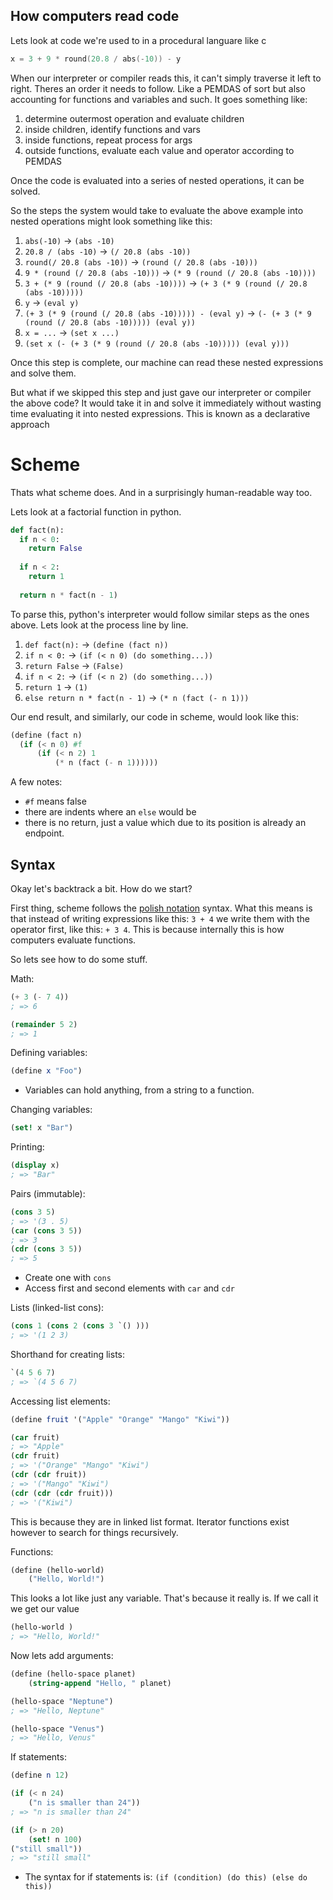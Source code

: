 ## How computers read code
Lets look at code we're used to in a procedural languare like c
```c
x = 3 + 9 * round(20.8 / abs(-10)) - y
```
When our interpreter or compiler reads this, it can't simply traverse it left to right. Theres an order it needs to follow. Like a PEMDAS of sort but also accounting for functions and variables and such. It goes something like:
1. determine outermost operation and evaluate children
2. inside children, identify functions and vars
3. inside functions, repeat process for args
4. outside functions, evaluate each value and operator according to PEMDAS

Once the code is evaluated into a series of nested operations, it can be solved.

So the steps the system would take to evaluate the above example into nested operations might look something like this:

1. `abs(-10)` -> `(abs -10)`
2. `20.8 / (abs -10)` -> `(/ 20.8 (abs -10))`
3. `round(/ 20.8 (abs -10))` -> `(round (/ 20.8 (abs -10)))`
4. `9 * (round (/ 20.8 (abs -10)))` -> `(* 9 (round (/ 20.8 (abs -10))))`
5. `3 + (* 9 (round (/ 20.8 (abs -10))))` -> `(+ 3 (* 9 (round (/ 20.8 (abs -10)))))`
6. `y` -> `(eval y)`
7. `(+ 3 (* 9 (round (/ 20.8 (abs -10))))) - (eval y)` -> `(- (+ 3 (* 9 (round (/ 20.8 (abs -10))))) (eval y))`
8. `x = ...` -> `(set x ...)`
9. `(set x (- (+ 3 (* 9 (round (/ 20.8 (abs -10))))) (eval y)))`

Once this step is complete, our machine can read these nested expressions and solve them.

But what if we skipped this step and just gave our interpreter or compiler the above code? It would take it in and solve it immediately without wasting time evaluating it into nested expressions. This is known as a declarative approach

# Scheme
Thats what scheme does. And in a surprisingly human-readable way too.

Lets look at a factorial function in python.
```python
def fact(n):
  if n < 0:
    return False
    
  if n < 2:
    return 1
    
  return n * fact(n - 1)
```
To parse this, python's interpreter would follow similar steps as the ones above. Lets look at the process line by line.
1. `def fact(n):` -> `(define (fact n))`
2. `if n < 0:` -> `(if (< n 0) (do something...))`
3. `return False` -> `(False)`
4. `if n < 2:` -> `(if (< n 2) (do something...))`
5. `return 1` -> `(1)`
6. `else return n * fact(n - 1)` -> `(* n (fact (- n 1)))`

Our end result, and similarly, our code in scheme, would look like this:
```scheme
(define (fact n)
  (if (< n 0) #f
      (if (< n 2) 1
          (* n (fact (- n 1))))))
```
A few notes:
* `#f` means false
* there are indents where an `else` would be
* there is no return, just a value which due to its position is already an endpoint.

## Syntax

Okay let's backtrack a bit. How do we start?

First thing, scheme follows the [polish notation](https://en.wikipedia.org/wiki/Polish_notation) syntax. What this means is that instead of writing expressions like this: `3 + 4` we write them with the operator first, like this: `+ 3 4`. This is because internally this is how computers evaluate functions.

So lets see how to do some stuff.

Math:
```scheme
(+ 3 (- 7 4))
; => 6

(remainder 5 2)
; => 1
```

Defining variables:
```scheme
(define x "Foo")
```
* Variables can hold anything, from a string to a function.

Changing variables:
```scheme
(set! x "Bar")
```

Printing:
```scheme
(display x)
; => "Bar"
```

Pairs (immutable):
```scheme
(cons 3 5)
; => '(3 . 5)
(car (cons 3 5))
; => 3
(cdr (cons 3 5))
; => 5
```
* Create one with `cons`
* Access first and second elements with `car` and `cdr`

Lists (linked-list cons):
```scheme
(cons 1 (cons 2 (cons 3 `() )))
; => '(1 2 3)
```

Shorthand for creating lists:
```scheme
`(4 5 6 7)
; => `(4 5 6 7)
```

Accessing list elements:
```scheme
(define fruit '("Apple" "Orange" "Mango" "Kiwi"))

(car fruit)
; => "Apple"
(cdr fruit)
; => '("Orange" "Mango" "Kiwi")
(cdr (cdr fruit))
; => '("Mango" "Kiwi")
(cdr (cdr (cdr fruit)))
; => '("Kiwi")
```
This is because they are in linked list format. Iterator functions exist however to search for things recursively.

Functions:
```scheme
(define (hello-world)
    ("Hello, World!")
```
This looks a lot like just any variable. That's because it really is. If we call it we get our value
```scheme
(hello-world )
; => "Hello, World!"
```

Now lets add arguments:
```scheme
(define (hello-space planet)
    (string-append "Hello, " planet)

(hello-space "Neptune")
; => "Hello, Neptune"

(hello-space "Venus")
; => "Hello, Venus"
```

If statements:
```scheme
(define n 12)

(if (< n 24)
    ("n is smaller than 24"))
; => "n is smaller than 24"

(if (> n 20)
    (set! n 100)
("still small"))
; => "still small"
```
* The syntax for if statements is: `(if (condition) (do this) (else do this))`
